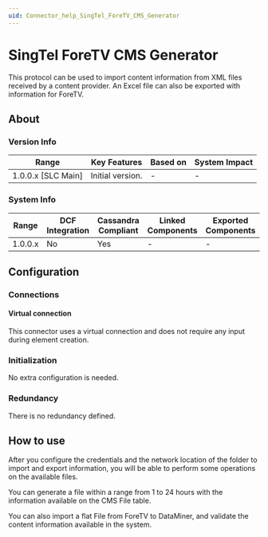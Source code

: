 ```yaml
---
uid: Connector_help_SingTel_ForeTV_CMS_Generator
---
```


# SingTel ForeTV CMS Generator

This protocol can be used to import content information from XML files received by a content provider. An Excel file can also be exported with information for ForeTV.

## About

### Version Info

| Range                | Key Features     | Based on     | System Impact     |
|----------------------|------------------|--------------|-------------------|
| 1.0.0.x \[SLC Main\] | Initial version. | \-           | \-                |

### System Info

| Range     | DCF Integration     | Cassandra Compliant     | Linked Components     | Exported Components     |
|-----------|---------------------|-------------------------|-----------------------|-------------------------|
| 1.0.0.x   | No                  | Yes                     | \-                    | \-                      |

## Configuration

### Connections

#### Virtual connection

This connector uses a virtual connection and does not require any input during element creation.

### Initialization

No extra configuration is needed.

### Redundancy

There is no redundancy defined.

## How to use

After you configure the credentials and the network location of the folder to import and export information, you will be able to perform some operations on the available files.

You can generate a file within a range from 1 to 24 hours with the information available on the CMS File table.

You can also import a flat File from ForeTV to DataMiner, and validate the content information available in the system.
